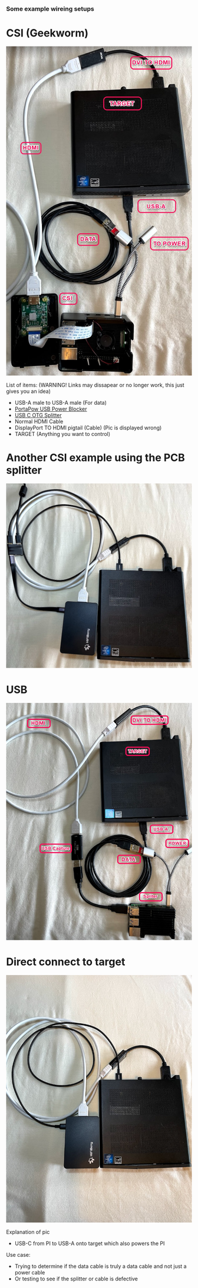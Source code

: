 ### Some example wireing setups

# CSI (Geekworm)
<img src="img/CSI Wiring.jpg" alt="drawing">

List of items: (WARNING! Links may dissapear or no longer work, this just gives you an idea)

- USB-A male to USB-A male (For data)
- [PortaPow USB Power Blocker](https://www.amazon.com/gp/product/B092MLT2J3)
- [USB C OTG Splitter](https://www.amazon.com/gp/product/B08C5FWQND)
- Normal HDMI Cable
- DisplayPort TO HDMI pigtail (Cable) (Pic is displayed wrong)
- TARGET (Anything you want to control)

# Another CSI example using the PCB splitter
<img src="img/CSI Wiring w pcb spliter.jpg" alt="drawing">

# USB
<img src="img/USB Capture Wiring.jpg" alt="drawing">

# Direct connect to target
<img src="img/Direct Connect to Target.jpg" alt="drawing">

Explanation of pic
- USB-C from PI to USB-A onto target which also powers the PI

Use case: 
- Trying to determine if the data cable is truly a data cable and not just a power cable
- Or testing to see if the splitter or cable is defective

